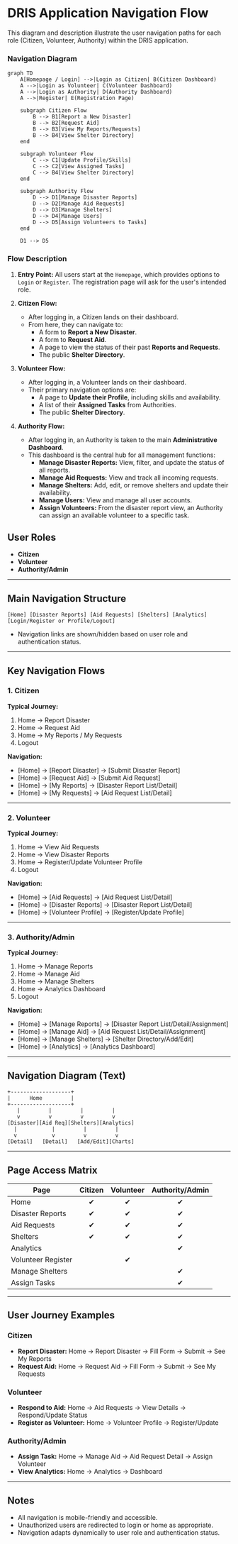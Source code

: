 # DRIS Application Navigation Flow

This diagram and description illustrate the user navigation paths for each role (Citizen, Volunteer, Authority) within the DRIS application.

### Navigation Diagram

```mermaid
graph TD
    A[Homepage / Login] -->|Login as Citizen| B(Citizen Dashboard)
    A -->|Login as Volunteer| C(Volunteer Dashboard)
    A -->|Login as Authority| D(Authority Dashboard)
    A -->|Register| E(Registration Page)

    subgraph Citizen Flow
        B --> B1[Report a New Disaster]
        B --> B2[Request Aid]
        B --> B3[View My Reports/Requests]
        B --> B4[View Shelter Directory]
    end

    subgraph Volunteer Flow
        C --> C1[Update Profile/Skills]
        C --> C2[View Assigned Tasks]
        C --> B4[View Shelter Directory]
    end

    subgraph Authority Flow
        D --> D1[Manage Disaster Reports]
        D --> D2[Manage Aid Requests]
        D --> D3[Manage Shelters]
        D --> D4[Manage Users]
        D --> D5[Assign Volunteers to Tasks]
    end

    D1 --> D5
```

### Flow Description

1.  **Entry Point:** All users start at the `Homepage`, which provides options to `Login` or `Register`. The registration page will ask for the user's intended role.

2.  **Citizen Flow:**
    *   After logging in, a Citizen lands on their dashboard.
    *   From here, they can navigate to:
        *   A form to **Report a New Disaster**.
        *   A form to **Request Aid**.
        *   A page to view the status of their past **Reports and Requests**.
        *   The public **Shelter Directory**.

3.  **Volunteer Flow:**
    *   After logging in, a Volunteer lands on their dashboard.
    *   Their primary navigation options are:
        *   A page to **Update their Profile**, including skills and availability.
        *   A list of their **Assigned Tasks** from Authorities.
        *   The public **Shelter Directory**.

4.  **Authority Flow:**
    *   After logging in, an Authority is taken to the main **Administrative Dashboard**.
    *   This dashboard is the central hub for all management functions:
        *   **Manage Disaster Reports:** View, filter, and update the status of all reports.
        *   **Manage Aid Requests:** View and track all incoming requests.
        *   **Manage Shelters:** Add, edit, or remove shelters and update their availability.
        *   **Manage Users:** View and manage all user accounts.
        *   **Assign Volunteers:** From the disaster report view, an Authority can assign an available volunteer to a specific task.


## User Roles

- **Citizen**
- **Volunteer**
- **Authority/Admin**

---

## Main Navigation Structure

```
[Home] [Disaster Reports] [Aid Requests] [Shelters] [Analytics] [Login/Register or Profile/Logout]
```
- Navigation links are shown/hidden based on user role and authentication status.

---

## Key Navigation Flows

### 1. Citizen

**Typical Journey:**
1. Home → Report Disaster
2. Home → Request Aid
3. Home → My Reports / My Requests
4. Logout

**Navigation:**
- [Home] → [Report Disaster] → [Submit Disaster Report]
- [Home] → [Request Aid] → [Submit Aid Request]
- [Home] → [My Reports] → [Disaster Report List/Detail]
- [Home] → [My Requests] → [Aid Request List/Detail]

---

### 2. Volunteer

**Typical Journey:**
1. Home → View Aid Requests
2. Home → View Disaster Reports
3. Home → Register/Update Volunteer Profile
4. Logout

**Navigation:**
- [Home] → [Aid Requests] → [Aid Request List/Detail]
- [Home] → [Disaster Reports] → [Disaster Report List/Detail]
- [Home] → [Volunteer Profile] → [Register/Update Profile]

---

### 3. Authority/Admin

**Typical Journey:**
1. Home → Manage Reports
2. Home → Manage Aid
3. Home → Manage Shelters
4. Home → Analytics Dashboard
5. Logout

**Navigation:**
- [Home] → [Manage Reports] → [Disaster Report List/Detail/Assignment]
- [Home] → [Manage Aid] → [Aid Request List/Detail/Assignment]
- [Home] → [Manage Shelters] → [Shelter Directory/Add/Edit]
- [Home] → [Analytics] → [Analytics Dashboard]

---

## Navigation Diagram (Text)

```
+-------------------+
|      Home         |
+-------------------+
   |         |         |         |
   v         v         v         v
[Disaster][Aid Req][Shelters][Analytics]
  |           |         |         |
  v           v         v         v
[Detail]   [Detail]   [Add/Edit][Charts]
```

---

## Page Access Matrix

| Page                | Citizen | Volunteer | Authority/Admin |
|---------------------|:-------:|:---------:|:--------------:|
| Home                |   ✔     |    ✔      |      ✔         |
| Disaster Reports    |   ✔     |    ✔      |      ✔         |
| Aid Requests        |   ✔     |    ✔      |      ✔         |
| Shelters            |   ✔     |    ✔      |      ✔         |
| Analytics           |         |           |      ✔         |
| Volunteer Register  |         |    ✔      |                |
| Manage Shelters     |         |           |      ✔         |
| Assign Tasks        |         |           |      ✔         |

---

## User Journey Examples

### Citizen

- **Report Disaster:** Home → Report Disaster → Fill Form → Submit → See My Reports
- **Request Aid:** Home → Request Aid → Fill Form → Submit → See My Requests

### Volunteer

- **Respond to Aid:** Home → Aid Requests → View Details → Respond/Update Status
- **Register as Volunteer:** Home → Volunteer Profile → Register/Update

### Authority/Admin

- **Assign Task:** Home → Manage Aid → Aid Request Detail → Assign Volunteer
- **View Analytics:** Home → Analytics → Dashboard

---

## Notes

- All navigation is mobile-friendly and accessible.
- Unauthorized users are redirected to login or home as appropriate.
- Navigation adapts dynamically to user role and authentication status.